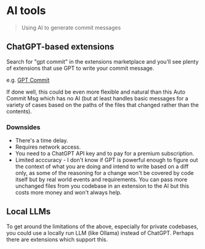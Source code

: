 # AI tools
> Using AI to generate commit messages

## ChatGPT-based extensions

Search for "gpt commit" in the extensions marketplace and you'll see plenty of extensions that use GPT to write your commit message.

e.g. [GPT Commit](https://marketplace.visualstudio.com/items?itemName=DmytroBaida.gpt-commit)

If done well, this could be even more flexible and natural than this Auto Commit Msg which has no AI (but at least handles basic messages for a variety of cases based on the paths of the files that changed rather than the contents).

### Downsides

- There's a time delay.
- Requires network access.
- You need to a ChatGPT API key and to pay for a premium subscription.
- Limited acccuracy - I don't know if GPT is powerful enough to figure out the context of what you are doing and intend to write based on a diff only, as some of the reasoning for a change won't be covered by code itself but by real world events and requirements. You can pass more unchanged files from you codebase in an extension to the AI but this costs more money and won't always help.

## Local LLMs

To get around the limitations of the above, especially for private codebases, you could use a locally run LLM (like Ollama) instead of ChatGPT. Perhaps there are extensions which support this.
